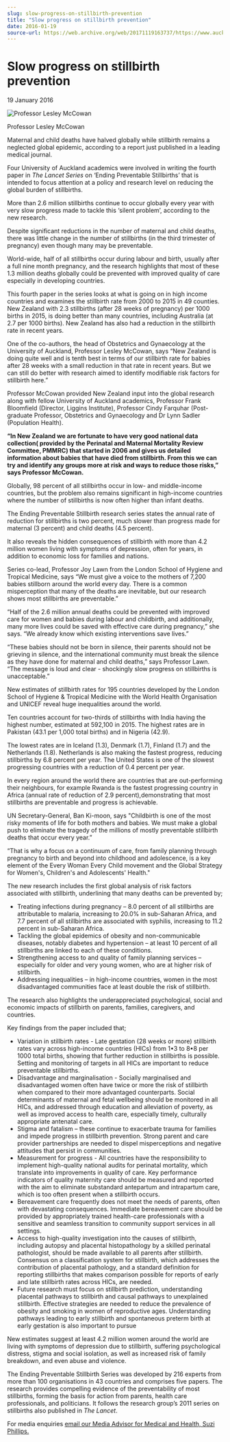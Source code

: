 ```yaml
---
slug: slow-progress-on-stillbirth-prevention
title: "Slow progress on stillbirth prevention"
date: 2016-01-19
source-url: https://web.archive.org/web/20171119163737/https://www.auckland.ac.nz/en/about/news-events-and-notices/news/news-2016/01/slow-progress-on-stillbirth-prevention-.html
---
```

Slow progress on stillbirth prevention
======================================

19 January 2016

![Professor Lesley McCowan](https://www.auckland.ac.nz/en/about/news-events-and-notices/news/news-2016/01/slow-progress-on-stillbirth-prevention-/_jcr_content/par/textimage/image.img.jpg/1453434025186.jpg "Professor Lesley McCowan")

Professor Lesley McCowan

Maternal and child deaths have halved globally while stillbirth remains a neglected global epidemic, according to a report just published in a leading medical journal.

Four University of Auckland academics were involved in writing the fourth paper in _The Lancet Series_ on ‘Ending Preventable Stillbirths’ that is intended to focus attention at a policy and research level on reducing the global burden of stillbirths.

More than 2.6 million stillbirths continue to occur globally every year with very slow progress made to tackle this ‘silent problem’, according to the new research.

Despite significant reductions in the number of maternal and child deaths, there was little change in the number of stillbirths (in the third trimester of pregnancy) even though many may be preventable.

World-wide, half of all stillbirths occur during labour and birth, usually after a full nine month pregnancy, and the research highlights that most of these 1.3 million deaths globally could be prevented with improved quality of care especially in developing countries.

This fourth paper in the series looks at what is going on in high income countries and examines the stillbirth rate from 2000 to 2015 in 49 counties.  
New Zealand with 2.3 stillbirths (after 28 weeks of pregnancy) per 1000 births in 2015, is doing better than many countries, including Australia (at 2.7 per 1000 births). New Zealand has also had a reduction in the stillbirth rate in recent years.

One of the co-authors, the head of Obstetrics and Gynaecology at the University of Auckland, Professor Lesley McCowan, says “New Zealand is doing quite well and is tenth best in terms of our stillbirth rate for babies after 28 weeks with a small reduction in that rate in recent years. But we can still do better with research aimed to identify modifiable risk factors for stillbirth here.”

Professor McCowan provided New Zealand input into the global research along with fellow University of Auckland academics, Professor Frank Bloomfield (Director, Liggins Institute), Professor Cindy Farquhar (Post-graduate Professor, Obstetrics and Gynaecology and Dr Lynn Sadler (Population Health).

**“In New Zealand we are fortunate to have very good national data collection( provided by the Perinatal and Maternal Mortality Review Committee, PMMRC) that started in 2006 and gives us detailed information about babies that have died from stillbirth. From this we can try and identify any groups more at risk and ways to reduce those risks,” says Professor McCowan.**

Globally, 98 percent of all stillbirths occur in low- and middle-income countries, but the problem also remains significant in high-income countries where the number of stillbirths is now often higher than infant deaths.

The Ending Preventable Stillbirth research series states the annual rate of reduction for stillbirths is two percent, much slower than progress made for maternal (3 percent) and child deaths (4.5 percent).

It also reveals the hidden consequences of stillbirth with more than 4.2 million women living with symptoms of depression, often for years, in addition to economic loss for families and nations.

Series co-lead, Professor Joy Lawn from the London School of Hygiene and Tropical Medicine, says “We must give a voice to the mothers of 7,200 babies stillborn around the world every day. There is a common misperception that many of the deaths are inevitable, but our research shows most stillbirths are preventable.”

“Half of the 2.6 million annual deaths could be prevented with improved care for women and babies during labour and childbirth, and additionally, many more lives could be saved with effective care during pregnancy,” she says. “We already know which existing interventions save lives.”

“These babies should not be born in silence, their parents should not be grieving in silence, and the international community must break the silence as they have done for maternal and child deaths,” says Professor Lawn. “The message is loud and clear - shockingly slow progress on stillbirths is unacceptable.”

New estimates of stillbirth rates for 195 countries developed by the London School of Hygiene & Tropical Medicine with the World Health Organisation and UNICEF reveal huge inequalities around the world.

Ten countries account for two-thirds of stillbirths with India having the highest number, estimated at 592,100 in 2015. The highest rates are in Pakistan (43.1 per 1,000 total births) and in Nigeria (42.9).

The lowest rates are in Iceland (1.3), Denmark (1.7), Finland (1.7) and the Netherlands (1.8). Netherlands is also making the fastest progress, reducing stillbirths by 6.8 percent per year. The United States is one of the slowest progressing countries with a reduction of 0.4 percent per year.

In every region around the world there are countries that are out-performing their neighbours, for example Rwanda is the fastest progressing country in Africa (annual rate of reduction of 2.9 percent),demonstrating that most stillbirths are preventable and progress is achievable.

UN Secretary-General, Ban Ki-moon, says "Childbirth is one of the most risky moments of life for both mothers and babies. We must make a global push to eliminate the tragedy of the millions of mostly preventable stillbirth deaths that occur every year.”

“That is why a focus on a continuum of care, from family planning through pregnancy to birth and beyond into childhood and adolescence, is a key element of the Every Woman Every Child movement and the Global Strategy for Women's, Children's and Adolescents' Health."

The new research includes the first global analysis of risk factors associated with stillbirth, underlining that many deaths can be prevented by;

*   Treating infections during pregnancy – 8.0 percent of all stillbirths are attributable to malaria, increasing to 20.0% in sub-Saharan Africa, and 7.7 percent of all stillbirths are associated with syphilis, increasing to 11.2 percent in sub-Saharan Africa.
*   Tackling the global epidemics of obesity and non-communicable diseases, notably diabetes and hypertension – at least 10 percent of all stillbirths are linked to each of these conditions.
*   Strengthening access to and quality of family planning services – especially for older and very young women, who are at higher risk of stillbirth.
*   Addressing inequalities – in high-income countries, women in the most disadvantaged communities face at least double the risk of stillbirth.

The research also highlights the underappreciated psychological, social and economic impacts of stillbirth on parents, families, caregivers, and countries.

Key findings from the paper included that;

*   Variation in stillbirth rates - Late gestation (28 weeks or more) stillbirth rates vary across high-income countries (HICs) from 1•3 to 8•8 per 1000 total births, showing that further reduction in stillbirths is possible. Setting and monitoring of targets in all HICs are important to reduce preventable stillbirths.
*   Disadvantage and marginalisation - Socially marginalised and disadvantaged women often have twice or more the risk of stillbirth when compared to their more advantaged counterparts. Social determinants of maternal and fetal wellbeing should be monitored in all HICs, and addressed through education and alleviation of poverty, as well as improved access to health care, especially timely, culturally appropriate antenatal care.
*   Stigma and fatalism – these continue to exacerbate trauma for families and impede progress in stillbirth prevention. Strong parent and care provider partnerships are needed to dispel misperceptions and negative attitudes that persist in communities.
*   Measurement for progress - All countries have the responsibility to implement high-quality national audits for perinatal mortality, which translate into improvements in quality of care. Key performance indicators of quality maternity care should be measured and reported with the aim to eliminate substandard antepartum and intrapartum care, which is too often present when a stillbirth occurs.
*   Bereavement care frequently does not meet the needs of parents, often with devastating consequences. Immediate bereavement care should be provided by appropriately trained health-care professionals with a sensitive and seamless transition to community support services in all settings.
*   Access to high-quality investigation into the causes of stillbirth, including autopsy and placental histopathology by a skilled perinatal pathologist, should be made available to all parents after stillbirth. Consensus on a classification system for stillbirth, which addresses the contribution of placental pathology, and a standard definition for reporting stillbirths that makes comparison possible for reports of early and late stillbirth rates across HICs, are needed.
*   Future research must focus on stillbirth prediction, understanding placental pathways to stillbirth and causal pathways to unexplained stillbirth. Effective strategies are needed to reduce the prevalence of obesity and smoking in women of reproductive ages. Understanding pathways leading to early stillbirth and spontaneous preterm birth at early gestation is also important to pursue

New estimates suggest at least 4.2 million women around the world are living with symptoms of depression due to stillbirth, suffering psychological distress, stigma and social isolation, as well as increased risk of family breakdown, and even abuse and violence.

The Ending Preventable Stillbirth Series was developed by 216 experts from more than 100 organisations in 43 countries and comprises five papers. The research provides compelling evidence of the preventability of most stillbirths, forming the basis for action from parents, health care professionals, and politicians. It follows the research group’s 2011 series on stillbirths also published in _The Lancet_.

For media enquiries [email our Media Advisor for Medical and Health, Suzi Phillips.](mailto:s.phillips@auckland.ac.nz)